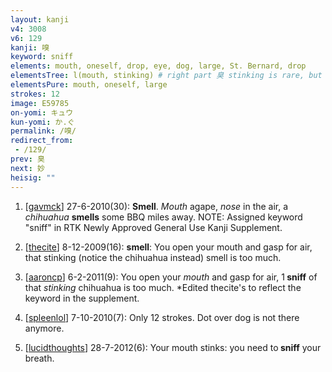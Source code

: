 ```yaml
---
layout: kanji
v4: 3008
v6: 129
kanji: 嗅
keyword: sniff
elements: mouth, oneself, drop, eye, dog, large, St. Bernard, drop
elementsTree: l(mouth, stinking) # right part 臭 stinking is rare, but whatever
elementsPure: mouth, oneself, large
strokes: 12
image: E59785
on-yomi: キュウ
kun-yomi: か.ぐ
permalink: /嗅/
redirect_from:
 - /129/
prev: 臭
next: 妙
heisig: ""
---
```


1) [<a href="http://kanji.koohii.com/profile/gavmck">gavmck</a>] 27-6-2010(30): <strong>Smell</strong>. <em>Mouth</em> agape, <em>nose</em> in the air, a <em>chihuahua</em> <strong>smells</strong> some BBQ miles away. NOTE: Assigned keyword &quot;sniff&quot; in RTK Newly Approved General Use Kanji Supplement.

2) [<a href="http://kanji.koohii.com/profile/thecite">thecite</a>] 8-12-2009(16): <strong>smell</strong>: You open your mouth and gasp for air, that stinking (notice the chihuahua instead) smell is too much.

3) [<a href="http://kanji.koohii.com/profile/aaroncp">aaroncp</a>] 6-2-2011(9): You open your <em>mouth</em> and gasp for air, 1<strong> sniff</strong> of that <em>stinking</em> chihuahua is too much. *Edited thecite&#039;s to reflect the keyword in the supplement.

4) [<a href="http://kanji.koohii.com/profile/spleenlol">spleenlol</a>] 7-10-2010(7): Only 12 strokes. Dot over dog is not there anymore.

5) [<a href="http://kanji.koohii.com/profile/lucidthoughts">lucidthoughts</a>] 28-7-2012(6): Your mouth stinks: you need to<strong> sniff</strong> your breath.

